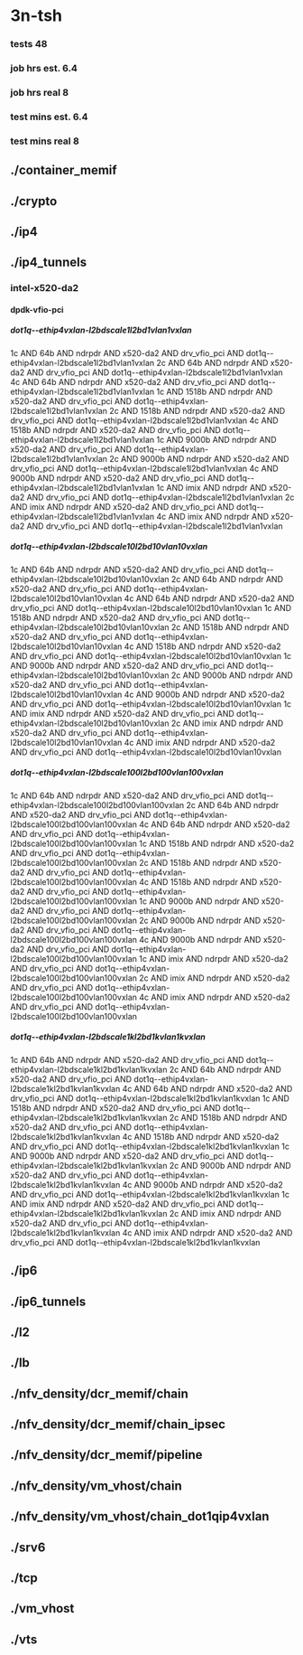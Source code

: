 # 3n-tsh
### tests 48
### job hrs est. 6.4
### job hrs real 8
### test mins est. 6.4
### test mins real 8
## ./container_memif
## ./crypto
## ./ip4
## ./ip4_tunnels
### intel-x520-da2
#### dpdk-vfio-pci
##### dot1q--ethip4vxlan-l2bdscale1l2bd1vlan1vxlan
1c AND 64b AND ndrpdr AND x520-da2 AND drv_vfio_pci AND dot1q--ethip4vxlan-l2bdscale1l2bd1vlan1vxlan
2c AND 64b AND ndrpdr AND x520-da2 AND drv_vfio_pci AND dot1q--ethip4vxlan-l2bdscale1l2bd1vlan1vxlan
4c AND 64b AND ndrpdr AND x520-da2 AND drv_vfio_pci AND dot1q--ethip4vxlan-l2bdscale1l2bd1vlan1vxlan
1c AND 1518b AND ndrpdr AND x520-da2 AND drv_vfio_pci AND dot1q--ethip4vxlan-l2bdscale1l2bd1vlan1vxlan
2c AND 1518b AND ndrpdr AND x520-da2 AND drv_vfio_pci AND dot1q--ethip4vxlan-l2bdscale1l2bd1vlan1vxlan
4c AND 1518b AND ndrpdr AND x520-da2 AND drv_vfio_pci AND dot1q--ethip4vxlan-l2bdscale1l2bd1vlan1vxlan
1c AND 9000b AND ndrpdr AND x520-da2 AND drv_vfio_pci AND dot1q--ethip4vxlan-l2bdscale1l2bd1vlan1vxlan
2c AND 9000b AND ndrpdr AND x520-da2 AND drv_vfio_pci AND dot1q--ethip4vxlan-l2bdscale1l2bd1vlan1vxlan
4c AND 9000b AND ndrpdr AND x520-da2 AND drv_vfio_pci AND dot1q--ethip4vxlan-l2bdscale1l2bd1vlan1vxlan
1c AND imix AND ndrpdr AND x520-da2 AND drv_vfio_pci AND dot1q--ethip4vxlan-l2bdscale1l2bd1vlan1vxlan
2c AND imix AND ndrpdr AND x520-da2 AND drv_vfio_pci AND dot1q--ethip4vxlan-l2bdscale1l2bd1vlan1vxlan
4c AND imix AND ndrpdr AND x520-da2 AND drv_vfio_pci AND dot1q--ethip4vxlan-l2bdscale1l2bd1vlan1vxlan
##### dot1q--ethip4vxlan-l2bdscale10l2bd10vlan10vxlan
1c AND 64b AND ndrpdr AND x520-da2 AND drv_vfio_pci AND dot1q--ethip4vxlan-l2bdscale10l2bd10vlan10vxlan
2c AND 64b AND ndrpdr AND x520-da2 AND drv_vfio_pci AND dot1q--ethip4vxlan-l2bdscale10l2bd10vlan10vxlan
4c AND 64b AND ndrpdr AND x520-da2 AND drv_vfio_pci AND dot1q--ethip4vxlan-l2bdscale10l2bd10vlan10vxlan
1c AND 1518b AND ndrpdr AND x520-da2 AND drv_vfio_pci AND dot1q--ethip4vxlan-l2bdscale10l2bd10vlan10vxlan
2c AND 1518b AND ndrpdr AND x520-da2 AND drv_vfio_pci AND dot1q--ethip4vxlan-l2bdscale10l2bd10vlan10vxlan
4c AND 1518b AND ndrpdr AND x520-da2 AND drv_vfio_pci AND dot1q--ethip4vxlan-l2bdscale10l2bd10vlan10vxlan
1c AND 9000b AND ndrpdr AND x520-da2 AND drv_vfio_pci AND dot1q--ethip4vxlan-l2bdscale10l2bd10vlan10vxlan
2c AND 9000b AND ndrpdr AND x520-da2 AND drv_vfio_pci AND dot1q--ethip4vxlan-l2bdscale10l2bd10vlan10vxlan
4c AND 9000b AND ndrpdr AND x520-da2 AND drv_vfio_pci AND dot1q--ethip4vxlan-l2bdscale10l2bd10vlan10vxlan
1c AND imix AND ndrpdr AND x520-da2 AND drv_vfio_pci AND dot1q--ethip4vxlan-l2bdscale10l2bd10vlan10vxlan
2c AND imix AND ndrpdr AND x520-da2 AND drv_vfio_pci AND dot1q--ethip4vxlan-l2bdscale10l2bd10vlan10vxlan
4c AND imix AND ndrpdr AND x520-da2 AND drv_vfio_pci AND dot1q--ethip4vxlan-l2bdscale10l2bd10vlan10vxlan
##### dot1q--ethip4vxlan-l2bdscale100l2bd100vlan100vxlan
1c AND 64b AND ndrpdr AND x520-da2 AND drv_vfio_pci AND dot1q--ethip4vxlan-l2bdscale100l2bd100vlan100vxlan
2c AND 64b AND ndrpdr AND x520-da2 AND drv_vfio_pci AND dot1q--ethip4vxlan-l2bdscale100l2bd100vlan100vxlan
4c AND 64b AND ndrpdr AND x520-da2 AND drv_vfio_pci AND dot1q--ethip4vxlan-l2bdscale100l2bd100vlan100vxlan
1c AND 1518b AND ndrpdr AND x520-da2 AND drv_vfio_pci AND dot1q--ethip4vxlan-l2bdscale100l2bd100vlan100vxlan
2c AND 1518b AND ndrpdr AND x520-da2 AND drv_vfio_pci AND dot1q--ethip4vxlan-l2bdscale100l2bd100vlan100vxlan
4c AND 1518b AND ndrpdr AND x520-da2 AND drv_vfio_pci AND dot1q--ethip4vxlan-l2bdscale100l2bd100vlan100vxlan
1c AND 9000b AND ndrpdr AND x520-da2 AND drv_vfio_pci AND dot1q--ethip4vxlan-l2bdscale100l2bd100vlan100vxlan
2c AND 9000b AND ndrpdr AND x520-da2 AND drv_vfio_pci AND dot1q--ethip4vxlan-l2bdscale100l2bd100vlan100vxlan
4c AND 9000b AND ndrpdr AND x520-da2 AND drv_vfio_pci AND dot1q--ethip4vxlan-l2bdscale100l2bd100vlan100vxlan
1c AND imix AND ndrpdr AND x520-da2 AND drv_vfio_pci AND dot1q--ethip4vxlan-l2bdscale100l2bd100vlan100vxlan
2c AND imix AND ndrpdr AND x520-da2 AND drv_vfio_pci AND dot1q--ethip4vxlan-l2bdscale100l2bd100vlan100vxlan
4c AND imix AND ndrpdr AND x520-da2 AND drv_vfio_pci AND dot1q--ethip4vxlan-l2bdscale100l2bd100vlan100vxlan
##### dot1q--ethip4vxlan-l2bdscale1kl2bd1kvlan1kvxlan
1c AND 64b AND ndrpdr AND x520-da2 AND drv_vfio_pci AND dot1q--ethip4vxlan-l2bdscale1kl2bd1kvlan1kvxlan
2c AND 64b AND ndrpdr AND x520-da2 AND drv_vfio_pci AND dot1q--ethip4vxlan-l2bdscale1kl2bd1kvlan1kvxlan
4c AND 64b AND ndrpdr AND x520-da2 AND drv_vfio_pci AND dot1q--ethip4vxlan-l2bdscale1kl2bd1kvlan1kvxlan
1c AND 1518b AND ndrpdr AND x520-da2 AND drv_vfio_pci AND dot1q--ethip4vxlan-l2bdscale1kl2bd1kvlan1kvxlan
2c AND 1518b AND ndrpdr AND x520-da2 AND drv_vfio_pci AND dot1q--ethip4vxlan-l2bdscale1kl2bd1kvlan1kvxlan
4c AND 1518b AND ndrpdr AND x520-da2 AND drv_vfio_pci AND dot1q--ethip4vxlan-l2bdscale1kl2bd1kvlan1kvxlan
1c AND 9000b AND ndrpdr AND x520-da2 AND drv_vfio_pci AND dot1q--ethip4vxlan-l2bdscale1kl2bd1kvlan1kvxlan
2c AND 9000b AND ndrpdr AND x520-da2 AND drv_vfio_pci AND dot1q--ethip4vxlan-l2bdscale1kl2bd1kvlan1kvxlan
4c AND 9000b AND ndrpdr AND x520-da2 AND drv_vfio_pci AND dot1q--ethip4vxlan-l2bdscale1kl2bd1kvlan1kvxlan
1c AND imix AND ndrpdr AND x520-da2 AND drv_vfio_pci AND dot1q--ethip4vxlan-l2bdscale1kl2bd1kvlan1kvxlan
2c AND imix AND ndrpdr AND x520-da2 AND drv_vfio_pci AND dot1q--ethip4vxlan-l2bdscale1kl2bd1kvlan1kvxlan
4c AND imix AND ndrpdr AND x520-da2 AND drv_vfio_pci AND dot1q--ethip4vxlan-l2bdscale1kl2bd1kvlan1kvxlan
## ./ip6
## ./ip6_tunnels
## ./l2
## ./lb
## ./nfv_density/dcr_memif/chain
## ./nfv_density/dcr_memif/chain_ipsec
## ./nfv_density/dcr_memif/pipeline
## ./nfv_density/vm_vhost/chain
## ./nfv_density/vm_vhost/chain_dot1qip4vxlan
## ./srv6
## ./tcp
## ./vm_vhost
## ./vts

